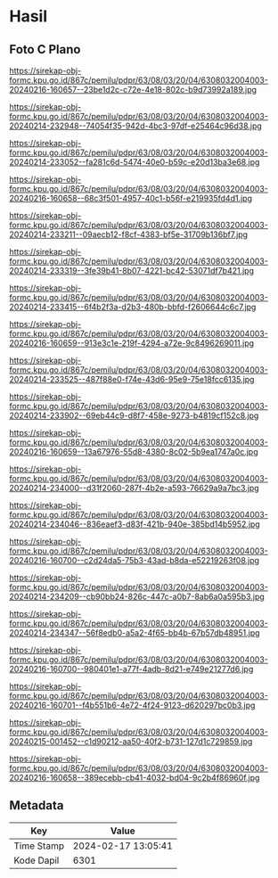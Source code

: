 # Hasil

## Foto C Plano

https://sirekap-obj-formc.kpu.go.id/867c/pemilu/pdpr/63/08/03/20/04/6308032004003-20240216-160657--23be1d2c-c72e-4e18-802c-b9d73992a189.jpg

https://sirekap-obj-formc.kpu.go.id/867c/pemilu/pdpr/63/08/03/20/04/6308032004003-20240214-232948--74054f35-942d-4bc3-97df-e25464c96d38.jpg

https://sirekap-obj-formc.kpu.go.id/867c/pemilu/pdpr/63/08/03/20/04/6308032004003-20240214-233052--fa281c6d-5474-40e0-b59c-e20d13ba3e68.jpg

https://sirekap-obj-formc.kpu.go.id/867c/pemilu/pdpr/63/08/03/20/04/6308032004003-20240216-160658--68c3f501-4957-40c1-b56f-e219935fd4d1.jpg

https://sirekap-obj-formc.kpu.go.id/867c/pemilu/pdpr/63/08/03/20/04/6308032004003-20240214-233211--09aecb12-f8cf-4383-bf5e-31709b136bf7.jpg

https://sirekap-obj-formc.kpu.go.id/867c/pemilu/pdpr/63/08/03/20/04/6308032004003-20240214-233319--3fe39b41-8b07-4221-bc42-53071df7b421.jpg

https://sirekap-obj-formc.kpu.go.id/867c/pemilu/pdpr/63/08/03/20/04/6308032004003-20240214-233415--6f4b2f3a-d2b3-480b-bbfd-f2606644c6c7.jpg

https://sirekap-obj-formc.kpu.go.id/867c/pemilu/pdpr/63/08/03/20/04/6308032004003-20240216-160659--913e3c1e-219f-4294-a72e-9c8496269011.jpg

https://sirekap-obj-formc.kpu.go.id/867c/pemilu/pdpr/63/08/03/20/04/6308032004003-20240214-233525--487f88e0-f74e-43d6-95e9-75e18fcc6135.jpg

https://sirekap-obj-formc.kpu.go.id/867c/pemilu/pdpr/63/08/03/20/04/6308032004003-20240214-233902--69eb44c9-d8f7-458e-9273-b4819cf152c8.jpg

https://sirekap-obj-formc.kpu.go.id/867c/pemilu/pdpr/63/08/03/20/04/6308032004003-20240216-160659--13a67976-55d8-4380-8c02-5b9ea1747a0c.jpg

https://sirekap-obj-formc.kpu.go.id/867c/pemilu/pdpr/63/08/03/20/04/6308032004003-20240214-234000--d31f2060-287f-4b2e-a593-76629a9a7bc3.jpg

https://sirekap-obj-formc.kpu.go.id/867c/pemilu/pdpr/63/08/03/20/04/6308032004003-20240214-234046--836eaef3-d83f-421b-940e-385bd14b5952.jpg

https://sirekap-obj-formc.kpu.go.id/867c/pemilu/pdpr/63/08/03/20/04/6308032004003-20240216-160700--c2d24da5-75b3-43ad-b8da-e52219263f08.jpg

https://sirekap-obj-formc.kpu.go.id/867c/pemilu/pdpr/63/08/03/20/04/6308032004003-20240214-234209--cb90bb24-826c-447c-a0b7-8ab6a0a595b3.jpg

https://sirekap-obj-formc.kpu.go.id/867c/pemilu/pdpr/63/08/03/20/04/6308032004003-20240214-234347--56f8edb0-a5a2-4f65-bb4b-67b57db48951.jpg

https://sirekap-obj-formc.kpu.go.id/867c/pemilu/pdpr/63/08/03/20/04/6308032004003-20240216-160700--980401e1-a77f-4adb-8d21-e749e21277d6.jpg

https://sirekap-obj-formc.kpu.go.id/867c/pemilu/pdpr/63/08/03/20/04/6308032004003-20240216-160701--f4b551b6-4e72-4f24-9123-d620297bc0b3.jpg

https://sirekap-obj-formc.kpu.go.id/867c/pemilu/pdpr/63/08/03/20/04/6308032004003-20240215-001452--c1d90212-aa50-40f2-b731-127d1c729859.jpg

https://sirekap-obj-formc.kpu.go.id/867c/pemilu/pdpr/63/08/03/20/04/6308032004003-20240216-160658--389ecebb-cb41-4032-bd04-9c2b4f86960f.jpg


## Metadata

| Key        | Value               |
| ---------- | ------------------- |
| Time Stamp | 2024-02-17 13:05:41 |
| Kode Dapil | 6301                |



